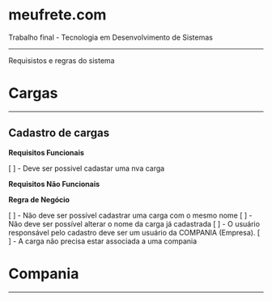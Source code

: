# meufrete.com

Trabalho final - Tecnologia em Desenvolvimento de Sistemas


---

Requisistos e regras do sistema

# Cargas
---

## Cadastro de cargas

**Requisitos Funcionais**

[ ] - Deve ser possivel cadastar uma nva carga

**Requisitos Não Funcionais**

**Regra de Negócio**

[ ] - Não deve ser possível cadastrar uma carga com o mesmo nome
[ ] - Não deve ser possível alterar o nome da carga já cadastrada
[ ] - O usuário responsável pelo cadastro deve ser um usuário da COMPANIA (Empresa).
[ ] - A carga não precisa estar associada a uma compania

# Compania
---

